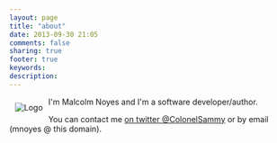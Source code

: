 ```yaml
---
layout: page
title: "about"
date: 2013-09-30 21:05
comments: false
sharing: true
footer: true
keywords: 
description: 
---
```


<div style="float: left; margin: 10px;">
  <img src="http://www.graoil.co.uk/images/LogoSmall.png?raw=true" alt="Logo" Title="Graoil Logo"/>
</div>

I'm Malcolm Noyes and I'm a software developer/author.

You can contact me [on twitter @ColonelSammy](http://twitter.com/colonelsammy "ColonelSammy @ twitter") or by email (mnoyes @ this domain).
